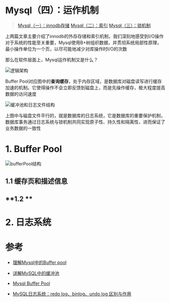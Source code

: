 # Mysql（四）：运作机制

> [Mysql（一）：innodb存储](https://asea-cch.life/achrives/innodb存储)
> [Mysql（二）：索引](https://asea-cch.life/achrives/索引)
> [Mysql（三）：锁机制](https://asea-cch.life/achrives/锁机制)

上两篇文章主要介绍了innodb的外存存储和索引机制，我们深刻地感受到I/O操作对于系统的性能至关重要，Mysql使用B+树组织数据，并贯彻系统局部性原理，最小操作单位为一个页，以尽可能地减少对库操作时I/O的次数

那么在软件层面上，Mysql运作机制又是什么？

![逻辑架构](https://asea-cch.life/upload/2021/06/%E9%80%BB%E8%BE%91%E6%9E%B6%E6%9E%84-4702c42811ee452fa842577bf56fd56a.png)

Buffer Pool对应图中的**查询缓存**，处于内存区域，是数据库对磁盘读写进行缓存加速的机制。它使得操作不会立即反馈到磁盘上，而是先操作缓存，极大程度提高数据的访问速度

![缓冲池和日志文件结构](https://asea-cch.life/upload/2021/06/%E7%BC%93%E5%86%B2%E6%B1%A0%E5%92%8C%E6%97%A5%E5%BF%97%E6%96%87%E4%BB%B6%E7%BB%93%E6%9E%84-b4d927e2591d465197630da28169e012.jpg)

上图中与磁盘文件平行的，就是数据库的日志系统，它是数据库的重要保护机制，数据库事务通过日志系统与锁机制共同实现原子性、持久性和隔离性，进而保证了业务数据的一致性

# **1. Buffer Pool**

![bufferPool结构](https://asea-cch.life/upload/2021/06/bufferPool%E7%BB%93%E6%9E%84-ab9d2f8d4e194de388ef16c3df61eaf7.jpg)

## **1.1 缓存页和描述信息**

## **1.2 **

# **2. 日志系统**

# 参考
- [理解Mysql中的Buffer pool](https://www.cnblogs.com/wxlevel/p/12995324.html)
- [详解MySQL中的缓冲池](https://blog.csdn.net/weixin_42305622/article/details/113424622)
- [Mysql Buffer Pool](https://blog.csdn.net/qq_27347991/article/details/81052728)

- [MySQL日志系统：redo log、binlog、undo log 区别与作用](https://blog.csdn.net/u010002184/article/details/88526708)

